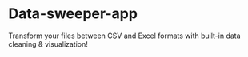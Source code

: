 # Data-sweeper-app
Transform your files between CSV and Excel formats with built-in data cleaning &amp; visualization!

